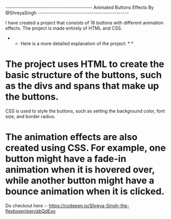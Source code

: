 ------------------------------------------    Animated Buttons Effects By @ShreyaSingh     --------------------------------------------


I have created a project that consists of 16 buttons with different animation effects. The project is made entirely of HTML and CSS.

* *  Here is a more detailed explanation of the project: * *

#  The project uses HTML to create the basic structure of the buttons, such as the divs and spans that make up the buttons.
CSS is used to style the buttons, such as setting the background color, font size, and border radius.
#  The animation effects are also created using CSS. For example, one button might have a fade-in animation when it is hovered over, while another button might have a bounce animation when it is clicked.


Do checkout here :- https://codepen.io/Shreya-Singh-the-flexboxer/pen/abQdExo
